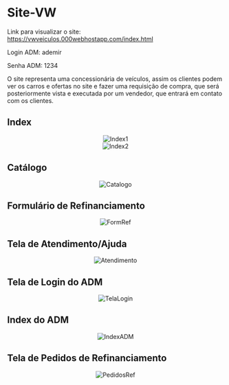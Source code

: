 # Site-VW

Link para visualizar o site: https://vwveiculos.000webhostapp.com/index.html

Login ADM: ademir

Senha ADM: 1234

O site representa uma concessionária de veículos, assim os clientes podem ver os carros e ofertas no site e fazer uma requisição de compra, que será posteriormente vista e executada por um vendedor, que entrará em contato com os clientes.

## Index

<div align="center">
  <img src="https://user-images.githubusercontent.com/71076681/250303298-ef5a76f4-83c3-4af6-8c3d-81a578131970.png" alt="Index1"/>
</div>

<div align="center">
  <img src="https://user-images.githubusercontent.com/71076681/250303299-0dd49042-b376-4d68-9d42-a6ab88f52485.png" alt="Index2"/>
</div>

## Catálogo

<div align="center">
  <img src="https://user-images.githubusercontent.com/71076681/250303666-c067992d-117c-4774-bd35-ca42483f68e2.png" alt="Catalogo"/>
</div>

## Formulário de Refinanciamento

<div align="center">
  <img src="https://user-images.githubusercontent.com/71076681/250303757-0a290ccf-b0a3-4b8f-a870-be155001d860.png" alt="FormRef"/>
</div>

## Tela de Atendimento/Ajuda

<div align="center">
  <img src="https://user-images.githubusercontent.com/71076681/250303831-a8eb9509-dd20-41a0-ac81-037b9508b323.png" alt="Atendimento"/>
</div>

## Tela de Login do ADM

<div align="center">
  <img src="https://user-images.githubusercontent.com/71076681/250303999-f192e928-9638-49e9-9a28-06ea595857fe.png" alt="TelaLogin"/>
</div>

## Index do ADM

<div align="center">
  <img src="https://user-images.githubusercontent.com/71076681/250303521-245e528b-f5b5-41c4-99ed-a3b834bbe875.png" alt="IndexADM"/>
</div>

## Tela de Pedidos de Refinanciamento

<div align="center">
  <img src="https://user-images.githubusercontent.com/71076681/250303915-e36bc63d-5908-4c97-b5af-1dd48fe88c7c.png" alt="PedidosRef"/>
</div>




